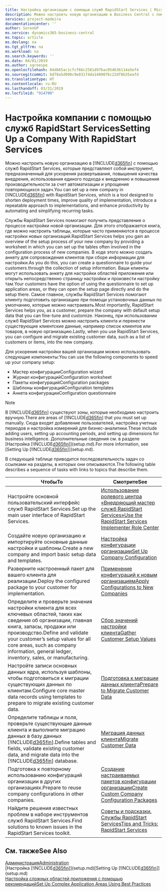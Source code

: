```yaml
---
title: Настройка организации с помощью служб RapidStart Services | Microsoft Docs
description: Можно настроить новую организацию в Business Central с помощью служб RapidStart Services, которые представляют собой инструмент, предназначенный для ускорения развертывания, повышения качества внедрения, использования единого подхода к внедрению и повышения производительности за счет автоматизации и упрощения повторяющихся задач.
services: project-madeira
documentationcenter: ''
author: SorenGP
ms.service: dynamics365-business-central
ms.topic: article
ms.devlang: na
ms.tgt_pltfrm: na
ms.workload: na
ms.search.keywords: ''
ms.date: 04/01/2019
ms.author: sgroespe
ms.openlocfilehash: 04d665ac1cfcf66c2581d97bac05d636114a5ef4
ms.sourcegitcommit: bd78a5d990c9e83174da1409076c22df8b35eafd
ms.translationtype: HT
ms.contentlocale: ru-RU
ms.lasthandoff: 03/31/2019
ms.locfileid: "914790"
---
```

# <a name="setting-up-a-company-with-rapidstart-services"></a><span data-ttu-id="51eb1-103">Настройка компании с помощью служб RapidStart Services</span><span class="sxs-lookup"><span data-stu-id="51eb1-103">Setting Up a Company With RapidStart Services</span></span>
<span data-ttu-id="51eb1-104">Можно настроить новую организацию в [!INCLUDE[d365fin](includes/d365fin_md.md)] с помощью служб RapidStart Services, которые представляют собой инструмент, предназначенный для ускорения развертывания, повышения качества внедрения, использования единого подхода к внедрению и повышения производительности за счет автоматизации и упрощения повторяющихся задач.</span><span class="sxs-lookup"><span data-stu-id="51eb1-104">You can set up a new company in [!INCLUDE[d365fin](includes/d365fin_md.md)] with RapidStart Services, which is a tool designed to shorten deployment times, improve quality of implementation, introduce a repeatable approach to implementations, and enhance productivity by automating and simplifying recurring tasks.</span></span>  

<span data-ttu-id="51eb1-105">Службы RapidStart Services помогают получить представление о процессе настройки новой организации. Для этого отображается книга, где можно настроить таблицы, которые часто применяются в процессе настройки новых организаций.</span><span class="sxs-lookup"><span data-stu-id="51eb1-105">RapidStart Services helps you gain an overview of the setup process of your new company by providing a worksheet in which you can set up the tables often involved in the configuration process of new companies.</span></span> <span data-ttu-id="51eb1-106">В ходе этого можно создать анкету для сопровождения клиентов при сборе информации для настройки.</span><span class="sxs-lookup"><span data-stu-id="51eb1-106">As you do this, you can create a questionnaire to guide your customers through the collection of setup information.</span></span> <span data-ttu-id="51eb1-107">Ваши клиенты могут использовать анкету для настройки областей приложения или открыть непосредственно страницу настройки и произвести настройку там.</span><span class="sxs-lookup"><span data-stu-id="51eb1-107">Your customers have the option of using the questionnaire to set up application areas, or they can open the setup page directly and do the setup there.</span></span> <span data-ttu-id="51eb1-108">Самое главное, службы RapidStart Services помогают клиенту подготовить организацию при помощи установочных данных по умолчанию, которые можно настраивать.</span><span class="sxs-lookup"><span data-stu-id="51eb1-108">Most importantly, RapidStart Services helps you, as a customer, prepare the company with default setup data that you can fine-tune and customize.</span></span> <span data-ttu-id="51eb1-109">Наконец, при использовании служб RapidStart Services можно настроить клиента и перенести существующие клиентские данные, например список клиентов или товаров, в новую организацию.</span><span class="sxs-lookup"><span data-stu-id="51eb1-109">Lastly, when you use RapidStart Services, you can configure and migrate existing customer data, such as a list of customers or items, into the new company.</span></span>

<span data-ttu-id="51eb1-110">Для ускорения настройки вашей организации можно использовать следующие компоненты:</span><span class="sxs-lookup"><span data-stu-id="51eb1-110">You can use the following components to speed up your company setup:</span></span>  

-   <span data-ttu-id="51eb1-111">Мастер конфигурации</span><span class="sxs-lookup"><span data-stu-id="51eb1-111">Configuration wizard</span></span>  
-   <span data-ttu-id="51eb1-112">Журнал конфигураций</span><span class="sxs-lookup"><span data-stu-id="51eb1-112">Configuration worksheet</span></span>  
-   <span data-ttu-id="51eb1-113">Пакеты конфигураций</span><span class="sxs-lookup"><span data-stu-id="51eb1-113">Configuration packages</span></span>  
-   <span data-ttu-id="51eb1-114">Шаблоны конфигураций</span><span class="sxs-lookup"><span data-stu-id="51eb1-114">Configuration templates</span></span>  
-   <span data-ttu-id="51eb1-115">Анкета конфигурации</span><span class="sxs-lookup"><span data-stu-id="51eb1-115">Configuration questionnaire</span></span>  

> [!Note]  
>  <span data-ttu-id="51eb1-116">В [!INCLUDE[d365fin](includes/d365fin_md.md)] существуют зоны, которые необходимо настроить вручную.</span><span class="sxs-lookup"><span data-stu-id="51eb1-116">There are areas of [!INCLUDE[d365fin](includes/d365fin_md.md)] that you must set up manually.</span></span> <span data-ttu-id="51eb1-117">Сюда входят добавление пользователей, настройка учетных периодов и настройка измерений для бизнес-аналитики.</span><span class="sxs-lookup"><span data-stu-id="51eb1-117">These include adding users, setting up accounting periods, and setting up dimensions for business intelligence.</span></span> <span data-ttu-id="51eb1-118">Дополнительные сведения см. в разделе [Настройка [!INCLUDE[d365fin](includes/d365fin_md.md)]](setup.md).</span><span class="sxs-lookup"><span data-stu-id="51eb1-118">For more information, see [Setting Up [!INCLUDE[d365fin](includes/d365fin_md.md)]](setup.md).</span></span>

 <span data-ttu-id="51eb1-119">В следующей таблице приводится последовательность задач со ссылками на разделы, в которых они описываются.</span><span class="sxs-lookup"><span data-stu-id="51eb1-119">The following table describes a sequence of tasks with links to topics that describe them.</span></span>

|<span data-ttu-id="51eb1-120">**Чтобы**</span><span class="sxs-lookup"><span data-stu-id="51eb1-120">**To**</span></span>|<span data-ttu-id="51eb1-121">**Смотрите**</span><span class="sxs-lookup"><span data-stu-id="51eb1-121">**See**</span></span>|  
|------------|-------------|  
|<span data-ttu-id="51eb1-122">Настройте основной пользовательский интерфейс служб RapidStart Services.</span><span class="sxs-lookup"><span data-stu-id="51eb1-122">Set up the main user interface of RapidStart Services.</span></span>|[<span data-ttu-id="51eb1-123">Использование ролевого центра «Внедряющий мастер служб RapidStart Services»</span><span class="sxs-lookup"><span data-stu-id="51eb1-123">Use the RapidStart Services Implementer Role Center</span></span>](admin-how-to-use-the-rapidstart-services-role-center-to-track-progress.md)|  
|<span data-ttu-id="51eb1-124">Создайте новую организацию и импортируйте основные данные настройки и шаблоны.</span><span class="sxs-lookup"><span data-stu-id="51eb1-124">Create a new company and import basic setup data and templates.</span></span>|[<span data-ttu-id="51eb1-125">Настройка конфигурации организации</span><span class="sxs-lookup"><span data-stu-id="51eb1-125">Set Up Company Configuration</span></span>](admin-set-up-company-configuration.md)|  
|<span data-ttu-id="51eb1-126">Разверните настроенный пакет для вашего клиента для реализации.</span><span class="sxs-lookup"><span data-stu-id="51eb1-126">Deploy the configured package to your customer for implementation.</span></span>|[<span data-ttu-id="51eb1-127">Применение конфигураций к новым организациям</span><span class="sxs-lookup"><span data-stu-id="51eb1-127">Apply Configurations to New Companies</span></span>](admin-apply-configuration-to-new-companies.md)|
|<span data-ttu-id="51eb1-128">Определите и проверьте значения настройки клиента для всех ключевых областей, таких как сведения об организации, главная книга, запасы, продажи или производство.</span><span class="sxs-lookup"><span data-stu-id="51eb1-128">Define and validate your customer’s setup values for all core areas, such as company information, general ledger, inventory, sales, or manufacturing.</span></span>|[<span data-ttu-id="51eb1-129">Сбор значений настройки клиента</span><span class="sxs-lookup"><span data-stu-id="51eb1-129">Gather Customer Setup Values</span></span>](admin-gather-customer-setup-values.md)|  
|<span data-ttu-id="51eb1-130">Настройте записи основных данных ядра, используя шаблоны, чтобы подготовиться к миграции существующих данных по клиентам.</span><span class="sxs-lookup"><span data-stu-id="51eb1-130">Configure core master data records using templates to prepare to migrate existing customer data.</span></span>|[<span data-ttu-id="51eb1-131">Подготовка к миграции данных клиента</span><span class="sxs-lookup"><span data-stu-id="51eb1-131">Prepare to Migrate Customer Data</span></span>](admin-use-templates-to-prepare-customer-data-for-migration.md)|  
|<span data-ttu-id="51eb1-132">Определите таблицы и поля, проверьте существующие данные клиента и выполните миграцию данных в базу данных [!INCLUDE[d365fin](includes/d365fin_md.md)].</span><span class="sxs-lookup"><span data-stu-id="51eb1-132">Define tables and fields, validate existing customer data, and migrate data into the [!INCLUDE[d365fin](includes/d365fin_md.md)] database.</span></span>|[<span data-ttu-id="51eb1-133">Миграция данных клиента</span><span class="sxs-lookup"><span data-stu-id="51eb1-133">Migrate Customer Data</span></span>](admin-migrate-customer-data.md)|
|<span data-ttu-id="51eb1-134">Подготовка к повторному использованию конфигураций организации в других организациях.</span><span class="sxs-lookup"><span data-stu-id="51eb1-134">Prepare to reuse company configurations in other companies.</span></span>|[<span data-ttu-id="51eb1-135">Создание настраиваемых пакетов конфигурации организации</span><span class="sxs-lookup"><span data-stu-id="51eb1-135">Create Custom Company Configuration Packages</span></span>](admin-how-to-create-custom-company-configuration-packages.md)|
|<span data-ttu-id="51eb1-136">Найдите решения известных проблем в наборе инструментов служб RapidStart Services.</span><span class="sxs-lookup"><span data-stu-id="51eb1-136">Find solutions to known issues in the RapidStart Services toolkit.</span></span>|[<span data-ttu-id="51eb1-137">Советы и подсказки. Службы RapidStart Services</span><span class="sxs-lookup"><span data-stu-id="51eb1-137">Tips and Tricks: RapidStart Services</span></span>](admin-tips-and-tricks-rapidstart-services.md)|  

## <a name="see-also"></a><span data-ttu-id="51eb1-138">См. также</span><span class="sxs-lookup"><span data-stu-id="51eb1-138">See Also</span></span>  
[<span data-ttu-id="51eb1-139">Администрация</span><span class="sxs-lookup"><span data-stu-id="51eb1-139">Administration</span></span>](admin-setup-and-administration.md)  
<span data-ttu-id="51eb1-140">[Настройка [!INCLUDE[d365fin](includes/d365fin_md.md)]](setup.md)</span><span class="sxs-lookup"><span data-stu-id="51eb1-140">[Setting Up [!INCLUDE[d365fin](includes/d365fin_md.md)]](setup.md)</span></span>  
[<span data-ttu-id="51eb1-141">Настройка сложных областей приложения с помощью рекомендаций</span><span class="sxs-lookup"><span data-stu-id="51eb1-141">Set Up Complex Application Areas Using Best Practices</span></span>](set-up-complex-application-areas-using-best-practices.md)   
